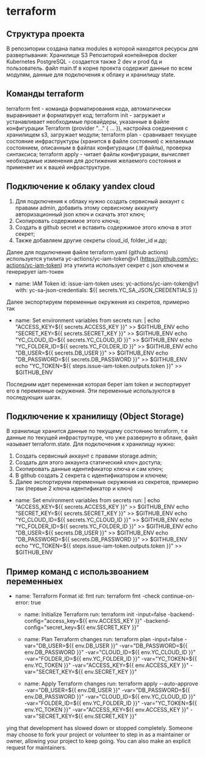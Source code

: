 # terraform

## Структура проекта
В репозитории создана папка modules в которой находятся ресурсы для развертывания:
Хранилище S3
Репозиторий контейнеров docker
Kubernetes
PostgreSQL - создается также 2 dev и prod бд и пользователь.
файл main.tf в корне проекта содержит данные по всем модулям, данные для подключения к облаку и хранилищу state.

## Команды terraform
terraform fmt - команда форматирования кода, автоматически выравнивает и форматирует код;
terraform init - загружает и устанавливает необходимые провайдеры, указанные в файле конфигурации Terraform (provider "..." { ... }), настройка соединения с хранилищем s3, загружает модули;
terraform plan - сравнивает текущее состояние инфраструктуры (хранится в файле состояния) с желаемым состоянием, описанным в файлах конфигурации (.tf файлы), проверка синтаксиса; 
terraform apply - читает файлы конфигурации, вычисляет необходимые изменения для достижения желаемого состояния и применяет их к вашей инфраструктуре.

## Подключение к облаку yandex cloud
1. Для подключения к облаку нужно создать сервисный аккаунт с правами admin, добавить этому сервисному аккаунту авторизационный json ключ и скачать этот ключ;
2. Скопировать содержимое этого ключа;
3. Создать в github secret и вставить содержимое этого ключа в этот секрет;
4. Также добавляем другие секреты сloud_id, folder_id и.др;

Далее для подключения файле terraform.yaml (github actions) используется утилита yc-actions/yc-iam-token@v1 (https://github.com/yc-actions/yc-iam-token) эта утилита использует секрет с json ключем и генерирует iam-токен

- name: IAM Token
      id: issue-iam-token
      uses: yc-actions/yc-iam-token@v1
      with:
        yc-sa-json-credentials: ${{ secrets.YC_SA_JSON_CREDENTIALS }}

Далее экспортируем переменные окружения из секретов, примерно так
- name: Set environment variables from secrets
      run: |
        echo "ACCESS_KEY=${{ secrets.ACCESS_KEY }}" >> $GITHUB_ENV
        echo "SECRET_KEY=${{ secrets.SECRET_KEY }}" >> $GITHUB_ENV
        echo "YC_CLOUD_ID=${{ secrets.YC_CLOUD_ID }}" >> $GITHUB_ENV
        echo "YC_FOLDER_ID=${{ secrets.YC_FOLDER_ID }}" >> $GITHUB_ENV
        echo "DB_USER=${{ secrets.DB_USER }}" >> $GITHUB_ENV
        echo "DB_PASSWORD=${{ secrets.DB_PASSWORD }}" >> $GITHUB_ENV
        echo "YC_TOKEN=${{ steps.issue-iam-token.outputs.token }}" >> $GITHUB_ENV
  
Последним идет переменная которая берет iam token и экспортирует его в переменные окружения.
Эти переменные используются в последующих шагах.

## Подключение к хранилищу (Object Storage)
В хранилище хранится данные по текущему состоянию terraform, т.е данные по текущей инфраструткуре, что уже развернуто в облаке, файл называет terraform.state.
Для подключения к хранилищу нужно:
1. Создать сервисный аккаунт с правами storage.admin;
2. Создать для этого аккаунта статический ключ доступа;
3. Скопировать данные идентификатор ключа и сам ключ;
4. В github создать 2 секрета с идентификатором и ключем;
5. Далее экспортируем переменные окружения из секретов, примерно так (первые 2 ключа идентификатор и ключ)
- name: Set environment variables from secrets
      run: |
        echo "ACCESS_KEY=${{ secrets.ACCESS_KEY }}" >> $GITHUB_ENV
        echo "SECRET_KEY=${{ secrets.SECRET_KEY }}" >> $GITHUB_ENV
        echo "YC_CLOUD_ID=${{ secrets.YC_CLOUD_ID }}" >> $GITHUB_ENV
        echo "YC_FOLDER_ID=${{ secrets.YC_FOLDER_ID }}" >> $GITHUB_ENV
        echo "DB_USER=${{ secrets.DB_USER }}" >> $GITHUB_ENV
        echo "DB_PASSWORD=${{ secrets.DB_PASSWORD }}" >> $GITHUB_ENV
        echo "YC_TOKEN=${{ steps.issue-iam-token.outputs.token }}" >> $GITHUB_ENV

## Пример команд с использвоанием переменныех
- name: Terraform Format
      id: fmt
      run: terraform fmt -check
      continue-on-error: true    

    - name: Initialize Terraform
      run: terraform init -input=false -backend-config="access_key=${{ env.ACCESS_KEY }}" -backend-config="secret_key=${{ env.SECRET_KEY }}"

    - name: Plan Terraform changes
      run: terraform plan -input=false -var="DB_USER=${{ env.DB_USER }}" -var="DB_PASSWORD=${{ env.DB_PASSWORD }}" -var="CLOUD_ID=${{ env.YC_CLOUD_ID }}" -var="FOLDER_ID=${{ env.YC_FOLDER_ID }}" -var="YC_TOKEN=${{ env.YC_TOKEN }}" -var="ACCESS_KEY=${{ env.ACCESS_KEY }}" -var="SECRET_KEY=${{ env.SECRET_KEY }}"

    - name: Apply Terraform changes
      run: terraform apply --auto-approve -var="DB_USER=${{ env.DB_USER }}" -var="DB_PASSWORD=${{ env.DB_PASSWORD }}" -var="CLOUD_ID=${{ env.YC_CLOUD_ID }}" -var="FOLDER_ID=${{ env.YC_FOLDER_ID }}" -var="YC_TOKEN=${{ env.YC_TOKEN }}" -var="ACCESS_KEY=${{ env.ACCESS_KEY }}" -var="SECRET_KEY=${{ env.SECRET_KEY }}"

ying that development has slowed down or stopped completely. Someone may choose to fork your project or volunteer to step in as a maintainer or owner, allowing your project to keep going. You can also make an explicit request for maintainers.

